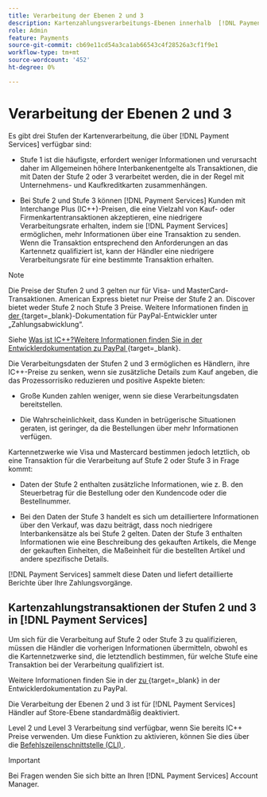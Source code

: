 ```yaml
---
title: Verarbeitung der Ebenen 2 und 3
description: Kartenzahlungsverarbeitungs-Ebenen innerhalb  [!DNL Payment Services]  Transaktionen.
role: Admin
feature: Payments
source-git-commit: cb69e11cd54a3ca1ab66543c4f28526a3cf1f9e1
workflow-type: tm+mt
source-wordcount: '452'
ht-degree: 0%

---
```


# Verarbeitung der Ebenen 2 und 3

Es gibt drei Stufen der Kartenverarbeitung, die über [!DNL Payment Services] verfügbar sind:

* Stufe 1 ist die häufigste, erfordert weniger Informationen und verursacht daher im Allgemeinen höhere Interbankenentgelte als Transaktionen, die mit Daten der Stufe 2 oder 3 verarbeitet werden, die in der Regel mit Unternehmens- und Kaufkreditkarten zusammenhängen.

* Bei Stufe 2 und Stufe 3 können [!DNL Payment Services] Kunden mit Interchange Plus (IC++)-Preisen, die eine Vielzahl von Kauf- oder Firmenkartentransaktionen akzeptieren, eine niedrigere Verarbeitungsrate erhalten, indem sie [!DNL Payment Services] ermöglichen, mehr Informationen über eine Transaktion zu senden. Wenn die Transaktion entsprechend den Anforderungen an das Kartennetz qualifiziert ist, kann der Händler eine niedrigere Verarbeitungsrate für eine bestimmte Transaktion erhalten.

>[!NOTE]
>
>Die Preise der Stufen 2 und 3 gelten nur für Visa- und MasterCard-Transaktionen. American Express bietet nur Preise der Stufe 2 an. Discover bietet weder Stufe 2 noch Stufe 3 Preise. Weitere Informationen finden [ in der ](https://developer.paypal.com/docs/checkout/advanced/processing/){target=_blank}-Dokumentation für PayPal-Entwickler unter „Zahlungsabwicklung“.

Siehe [Was ist IC++?Weitere Informationen finden Sie in der Entwicklerdokumentation zu PayPal ](https://www.paypal.com/us/brc/article/what-is-interchange-plus-plus){target=_blank}.

Die Verarbeitungsdaten der Stufen 2 und 3 ermöglichen es Händlern, ihre IC++-Preise zu senken, wenn sie zusätzliche Details zum Kauf angeben, die das Prozessorrisiko reduzieren und positive Aspekte bieten:

* Große Kunden zahlen weniger, wenn sie diese Verarbeitungsdaten bereitstellen.

* Die Wahrscheinlichkeit, dass Kunden in betrügerische Situationen geraten, ist geringer, da die Bestellungen über mehr Informationen verfügen.

Kartennetzwerke wie Visa und Mastercard bestimmen jedoch letztlich, ob eine Transaktion für die Verarbeitung auf Stufe 2 oder Stufe 3 in Frage kommt:

* Daten der Stufe 2 enthalten zusätzliche Informationen, wie z. B. den Steuerbetrag für die Bestellung oder den Kundencode oder die Bestellnummer.

* Bei den Daten der Stufe 3 handelt es sich um detailliertere Informationen über den Verkauf, was dazu beiträgt, dass noch niedrigere Interbankensätze als bei Stufe 2 gelten. Daten der Stufe 3 enthalten Informationen wie eine Beschreibung des gekauften Artikels, die Menge der gekauften Einheiten, die Maßeinheit für die bestellten Artikel und andere spezifische Details.

[!DNL Payment Services] sammelt diese Daten und liefert detaillierte Berichte über Ihre Zahlungsvorgänge.

## Kartenzahlungstransaktionen der Stufen 2 und 3 in [!DNL Payment Services]

Um sich für die Verarbeitung auf Stufe 2 oder Stufe 3 zu qualifizieren, müssen die Händler die vorherigen Informationen übermitteln, obwohl es die Kartennetzwerke sind, die letztendlich bestimmen, für welche Stufe eine Transaktion bei der Verarbeitung qualifiziert ist.

Weitere Informationen finden Sie in der [ zu ](https://www.paypal.com/us/cshelp/article/ts2278?_ga=1.131773126.875104296.1712843492){target=_blank} in der Entwicklerdokumentation zu PayPal.

Die Verarbeitung der Ebenen 2 und 3 ist für [!DNL Payment Services] Händler auf Store-Ebene standardmäßig deaktiviert.

Level 2 und Level 3 Verarbeitung sind verfügbar, wenn Sie bereits IC++ Preise verwenden. Um diese Funktion zu aktivieren, können Sie dies über die [Befehlszeilenschnittstelle (CLI) ](configure-cli.md).

>[!IMPORTANT]
>
>Bei Fragen wenden Sie sich bitte an Ihren [!DNL Payment Services] Account Manager.
